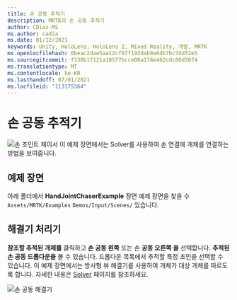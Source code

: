```yaml
---
title: 손 공동 추적기
description: MRTK의 손 공동 추적기
author: CDiaz-MS
ms.author: cadia
ms.date: 01/12/2021
keywords: Unity, HoloLens, HoloLens 2, Mixed Reality, 개발, MRTK
ms.openlocfilehash: 0beac2dae5aa12cf07f193dab9a6db7bc7ddf2e5
ms.sourcegitcommit: f338b1f121a10577bcce08a174e462cdc86d5874
ms.translationtype: MT
ms.contentlocale: ko-KR
ms.lasthandoff: 07/01/2021
ms.locfileid: "113175364"
---
```

# <a name="hand-joint-chaser"></a>손 공동 추적기

![손 조인트 체이서 ](../images/hand-joint-chaser/MRTK_HandJointChaser_Main.jpg) 이 예제 장면에서는 Solver를 사용하여 손 연결에 개체를 연결하는 방법을 보여줍니다.

## <a name="example-scene"></a>예제 장면

아래 폴더에서 **HandJointChaserExample** 장면 예제 장면을 찾을 수 `Assets/MRTK/Examples` `Demos/Input/Scenes/` 있습니다.

## <a name="solver-handler"></a>해결기 처리기

**참조할 추적된 개체를** 클릭하고 **손 공동 왼쪽** 또는 손 **공동 오른쪽 을** 선택합니다. **추적된 손 공동 드롭다운을** 볼 수 있습니다. 드롭다운 목록에서 추적할 특정 조인을 선택할 수 있습니다. 이 예제 장면에서는 방사형 뷰 해결기를 사용하여 개체가 대상 개체를 따르도록 합니다. 자세한 내용은 [Solver](../ux-building-blocks/solvers/solver.md) 페이지를 참조하세요.

![손 공동 해결기](../images/hand-joint-chaser/MRTK_Solver_HandJoint.jpg)

